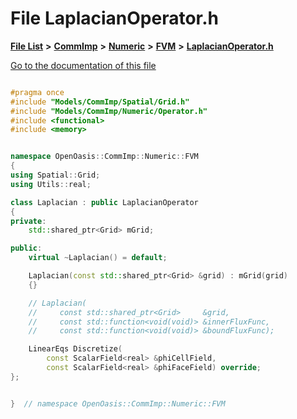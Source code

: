 

# File LaplacianOperator.h

[**File List**](files.md) **>** [**CommImp**](dir_6202b98a8704f42b1ea358646461643f.md) **>** [**Numeric**](dir_a0ece07902893bffce0f747cc8ee06c8.md) **>** [**FVM**](dir_ce9212301f8d93e5246dd812df0f37fe.md) **>** [**LaplacianOperator.h**](_laplacian_operator_8h.md)

[Go to the documentation of this file](_laplacian_operator_8h.md)


```C++

#pragma once
#include "Models/CommImp/Spatial/Grid.h"
#include "Models/CommImp/Numeric/Operator.h"
#include <functional>
#include <memory>


namespace OpenOasis::CommImp::Numeric::FVM
{
using Spatial::Grid;
using Utils::real;

class Laplacian : public LaplacianOperator
{
private:
    std::shared_ptr<Grid> mGrid;

public:
    virtual ~Laplacian() = default;

    Laplacian(const std::shared_ptr<Grid> &grid) : mGrid(grid)
    {}

    // Laplacian(
    //     const std::shared_ptr<Grid>     &grid,
    //     const std::function<void(void)> &innerFluxFunc,
    //     const std::function<void(void)> &boundFluxFunc);

    LinearEqs Discretize(
        const ScalarField<real> &phiCellField,
        const ScalarField<real> &phiFaceField) override;
};


}  // namespace OpenOasis::CommImp::Numeric::FVM
```


